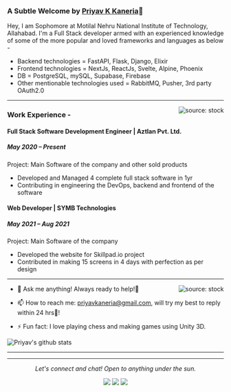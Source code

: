 ### A Subtle Welcome by [Priyav K Kaneria](https://priyavkaneria-resume.netlify.app)👋

Hey, I am Sophomore at Motilal Nehru National Institute of Technology, Allahabad. I'm a Full Stack developer armed with an experienced knowledge of some of the more popular and loved frameworks and languages as below -
- Backend technologies = FastAPI, Flask, Django, Elixir
- Frontend technologies = NextJs, ReactJs, Svelte, Alpine, Phoenix
- DB = PostgreSQL, mySQL, Supabase, Firebase
- Other mentionable technologies used = RabbitMQ, Pusher, 3rd party OAuth2.0
*******

<a href="https://i.ibb.co/1fD8JDJ/monkey-working.gif"><img align="right" src="https://i.ibb.co/1fD8JDJ/monkey-working.gif" title="source: stock" /></a>
### Work Experience -

#### Full Stack Software Development Engineer | Aztlan Pvt. Ltd.
##### May 2020 – Present
Project: Main Software of the company and other sold products
- Developed and Managed 4 complete full stack software in 1yr
- Contributing in engineering the DevOps, backend and frontend of the software

#### Web Developer | SYMB Technologies
##### May 2021 – Aug 2021
Project: Main Software of the company
- Developed the website for Skillpad.io project
- Contributed in making 15 screens in 4 days with perfection as per design

<!-- Please don't remove this: Grab your social icons from https://github.com/carlsednaoui/gitsocial -->

<!--
**priyavkaneria/priyavkaneria** is a ✨ _special_ ✨ repository because its `README.md` (this file) appears on your GitHub profile.
-->
*******
<a href="https://i.ibb.co/0snKvYj/cool-computer.gif"><img align="right" src="https://i.ibb.co/0snKvYj/cool-computer.gif" title="source: stock" /></a>
- 💬 Ask me anything!
     Always ready to help!🤩

- 📫 How to reach me: 
priyavkaneria@gmail.com, will try my best to reply within 24 hrs🏁!


- ⚡ Fun fact: I love playing chess and making games using Unity 3D.


![Priyav's github stats](https://github-readme-stats.vercel.app/api?username=priyavkaneria&show_icons=true&hide_border=true&icon_color=5CFF33&theme=nord)
******
<!-- **Views:**<br>
![Visitor Count](https://profile-counter.glitch.me/priyavkaneria/count.svg) -->

<hr>
<p align="center">
  <i>Let's connect and chat! Open to anything under the sun.</i>

  <p align="center">
    <a href="https://twitter.com/priyav_kaneria" alt="Twitter"><img src="https://raw.githubusercontent.com/jayehernandez/jayehernandez/3f5402efef9a0ae89211a6e04609558e862ca616/readme/twitter-fill.svg"></a>
    <a href="https://www.linkedin.com/in/priyavkaneria/" alt="Linkedin"><img src="https://raw.githubusercontent.com/jayehernandez/jayehernandez/3f5402efef9a0ae89211a6e04609558e862ca616/readme/linkedin-fill.svg"></a>
    <a href="mailto:priyavkaneria@gmail.com" alt="Contact me"><img src="https://raw.githubusercontent.com/jayehernandez/jayehernandez/3f5402efef9a0ae89211a6e04609558e862ca616/readme/mail-fill.svg"></a>
<!--     <a href="https://jayehernandez.com" alt="My site"><img src="https://raw.githubusercontent.com/jayehernandez/jayehernandez/3f5402efef9a0ae89211a6e04609558e862ca616/readme/external-link-line.svg"></a> -->
  </p>
</p>
